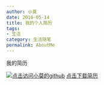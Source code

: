```yaml
---
author: 小莫
date: 2016-05-14
title: 我的个人简历
tags:
- 生活
category: 生活随笔
permalink: AboutMe
---
```


我的简历
<!--more-->
[![点击访问小莫的github](http://xiaomo.info/images/life.png)](https://github.com/qq83387856)
[点击下载简历](http://xiaomo.info/images/aboutMe.doc)

